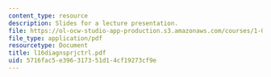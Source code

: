 ```yaml
---
content_type: resource
description: Slides for a lecture presentation.
file: https://ol-ocw-studio-app-production.s3.amazonaws.com/courses/1-040-project-management-spring-2004/5716fac5e396317351d14cf19273cf9e_l16diagnsprjctrl.pdf
file_type: application/pdf
resourcetype: Document
title: l16diagnsprjctrl.pdf
uid: 5716fac5-e396-3173-51d1-4cf19273cf9e
---
```

